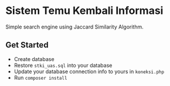 # Sistem Temu Kembali Informasi

Simple search engine using Jaccard Similarity Algorithm.

## Get Started
- Create database
- Restore `stki_uas.sql` into your database
- Update your database connection info to yours in `koneksi.php`
- Run `composer install`